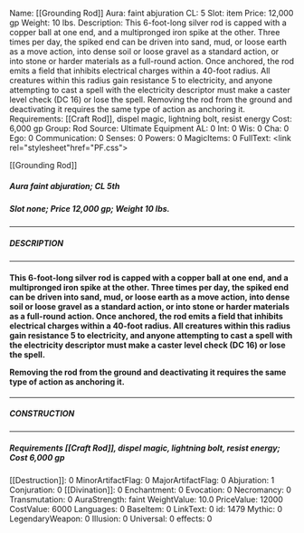 Name: [[Grounding Rod]]
Aura: faint abjuration
CL: 5
Slot: item
Price: 12,000 gp
Weight: 10 lbs.
Description: This 6-foot-long silver rod is capped with a copper ball at one end, and a multipronged iron spike at the other. Three times per day, the spiked end can be driven into sand, mud, or loose earth as a move action, into dense soil or loose gravel as a standard action, or into stone or harder materials as a full-round action. Once anchored, the rod emits a field that inhibits electrical charges within a 40-foot radius. All creatures within this radius gain resistance 5 to electricity, and anyone attempting to cast a spell with the electricity descriptor must make a caster level check (DC 16) or lose the spell. Removing the rod from the ground and deactivating it requires the same type of action as anchoring it.
Requirements: [[Craft Rod]], dispel magic, lightning bolt, resist energy
Cost: 6,000 gp
Group: Rod
Source: Ultimate Equipment
AL: 0
Int: 0
Wis: 0
Cha: 0
Ego: 0
Communication: 0
Senses: 0
Powers: 0
MagicItems: 0
FullText: <link rel="stylesheet"href="PF.css"><div class="heading"><p class="alignleft">[[Grounding Rod]]</p><div style="clear: both;"></div></div><div><h5><b>Aura </b>faint abjuration; <b>CL </b>5th</h5><h5><b>Slot </b>none; <b>Price </b>12,000 gp; <b>Weight </b>10 lbs.</h5></div><hr/><div><h5><b>DESCRIPTION</b></h5></div><hr/><div><h4><p>This 6-foot-long silver rod is capped with a copper ball at one end, and a multipronged iron spike at the other. Three times per day, the spiked end can be driven into sand, mud, or loose earth as a move action, into dense soil or loose gravel as a standard action, or into stone or harder materials as a full-round action. Once anchored, the rod emits a field that inhibits electrical charges within a 40-foot radius. All creatures within this radius gain resistance 5 to electricity, and anyone attempting to cast a spell with the electricity descriptor must make a caster level check (DC 16) or lose the spell. </p><p>Removing the rod from the ground and deactivating it requires the same type of action as anchoring it.</p></h4></div><hr/><div><h5><b>CONSTRUCTION</b></h5></div><hr/><div><h5><b>Requirements </b>[[Craft Rod]], <i>dispel magic</i>, <i>lightning bolt</i>, <i>resist energy</i>; <b>Cost </b>6,000 gp</h5></div>
[[Destruction]]: 0
MinorArtifactFlag: 0
MajorArtifactFlag: 0
Abjuration: 1
Conjuration: 0
[[Divination]]: 0
Enchantment: 0
Evocation: 0
Necromancy: 0
Transmutation: 0
AuraStrength: faint
WeightValue: 10.0
PriceValue: 12000
CostValue: 6000
Languages: 0
BaseItem: 0
LinkText: 0
id: 1479
Mythic: 0
LegendaryWeapon: 0
Illusion: 0
Universal: 0
effects: 0
